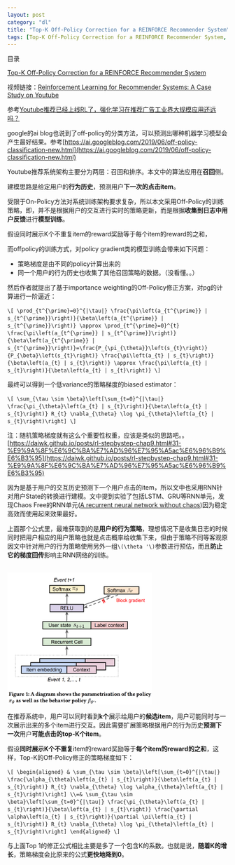 ```yaml
---
layout: post
category: "dl"
title: "Top-K Off-Policy Correction for a REINFORCE Recommender System"
tags: [Top-K Off-Policy Correction for a REINFORCE Recommender System, ]
---
```


目录

<!-- TOC -->


<!-- /TOC -->

[Top-K Off-Policy Correction for a REINFORCE Recommender System](https://arxiv.org/pdf/1812.02353.pdf)

视频链接：[Reinforcement Learning for Recommender Systems: A Case Study on Youtube](https://www.youtube.com/watch?v=HEqQ2_1XRTs)

参考[Youtube推荐已经上线RL了，强化学习在推荐广告工业界大规模应用还远吗？](https://zhuanlan.zhihu.com/p/69559974)

google的ai blog也说到了off-policy的分类方法，可以预测出哪种机器学习模型会产生最好结果。参考[https://ai.googleblog.com/2019/06/off-policy-classification-new.html](https://ai.googleblog.com/2019/06/off-policy-classification-new.html)

Youtube推荐系统架构主要分为两层：召回和排序。本文中的算法应用在**召回**侧。

建模思路是给定用户的**行为历史**，预测用户**下一次的点击item**。

受限于On-Policy方法对系统训练架构要求复杂，所以本文采用Off-Policy的训练策略，即，并不是根据用户的交互进行实时的策略更新，而是根据**收集到日志中用户反馈**进行**模型训练**。

假设同时展示K个不重复item的reward奖励等于每个item的reward的之和，

而offpolicy的训练方式，对policy gradient类的模型训练会带来如下问题：

+ 策略梯度是由不同的policy计算出来的
+ 同一个用户的行为历史也收集了其他召回策略的数据。（没看懂。。）

然后作者就提出了基于importance weighting的Off-Policy修正方案，对pg的计算进行一阶逼近：

`\[
\prod_{t^{\prime}=0}^{|\tau|} \frac{\pi\left(a_{t^{\prime}} | s_{t^{\prime}}\right)}{\beta\left(a_{t^{\prime}} | s_{t^{\prime}}\right)} \approx \prod_{t^{\prime}=0}^{t} \frac{\pi\left(a_{t^{\prime}} | s_{t^{\prime}}\right)}{\beta\left(a_{t^{\prime}} | s_{t^{\prime}}\right)}=\frac{P_{\pi_{\theta}}\left(s_{t}\right)}{P_{\beta}\left(s_{t}\right)} \frac{\pi\left(a_{t} | s_{t}\right)}{\beta\left(a_{t} | s_{t}\right)} \approx \frac{\pi\left(a_{t} | s_{t}\right)}{\beta\left(a_{t} | s_{t}\right)}
\]`


最终可以得到一个低variance的策略梯度的biased estimator：

`\[
\sum_{\tau \sim \beta}\left[\sum_{t=0}^{|\tau|} \frac{\pi_{\theta}\left(a_{t} | s_{t}\right)}{\beta\left(a_{t} | s_{t}\right)} R_{t} \nabla_{\theta} \log \pi_{\theta}\left(a_{t} | s_{t}\right)\right]
\]`

注：随机策略梯度就有这么个重要性权重，应该是类似的思路吧。。[https://daiwk.github.io/posts/rl-stepbystep-chap9.html#31-%E9%9A%8F%E6%9C%BA%E7%AD%96%E7%95%A5ac%E6%96%B9%E6%B3%95](https://daiwk.github.io/posts/rl-stepbystep-chap9.html#31-%E9%9A%8F%E6%9C%BA%E7%AD%96%E7%95%A5ac%E6%96%B9%E6%B3%95)

因为是基于用户的交互历史预测下一个用户点击的item，所以文中也采用RNN针对用户State的转换进行建模。文中提到实验了包括LSTM、GRU等RNN单元，发现Chaos Free的RNN单元([A recurrent neural network without chaos](https://arxiv.org/abs/1612.06212))因为稳定高效而使用起来效果最好。

上面那个公式里，最难获取到的是**用户的行为策略**，理想情况下是收集日志的时候同时把用户相应的用户策略也就是点击概率给收集下来，但由于策略不同等客观原因文中针对用户的行为策略使用另外一组`\(\theta '\)`参数进行预估，而且**防止它的梯度回传**影响主RNN网络的训练。

<html>
<br/>
<img src='../assets/topk-off-policy-another-theta.png' style='max-height: 300px'/>
<br/>
</html>

在推荐系统中，用户可以同时看到**k个**展示给用户的**候选item**，用户可能同时与一次展示出来的多个item进行交互。因此需要扩展策略根据用户的行为历史**预测下一次**用户**可能点击的top-K个item**。

假设**同时展示K个不重复**item的reward奖励等于**每个item的reward的之和**，这样，Top-K的Off-Policy修正的策略梯度如下：

`\[
\begin{aligned} & \sum_{\tau \sim \beta}\left[\sum_{t=0}^{|\tau|} \frac{\alpha_{\theta}\left(a_{t} | s_{t}\right)}{\beta\left(a_{t} | s_{t}\right)} R_{t} \nabla_{\theta} \log \alpha_{\theta}\left(a_{t} | s_{t}\right)\right] \\=& \sum_{\tau \sim \beta}\left[\sum_{t=0}^{|\tau|} \frac{\pi_{\theta}\left(a_{t} | s_{t}\right)}{\beta\left(a_{t} | s_{t}\right)} \frac{\partial \alpha\left(a_{t} | s_{t}\right)}{\partial \pi\left(a_{t} | s_{t}\right)} R_{t} \nabla_{\theta} \log \pi_{\theta}\left(a_{t} | s_{t}\right)\right] \end{aligned}
\]`

与上面Top 1的修正公式相比主要是多了一个包含K的系数。也就是说，**随着K的增长**，策略梯度会比原来的公式**更快地降到0**。
